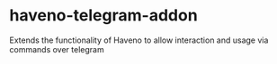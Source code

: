 # haveno-telegram-addon
Extends the functionality of Haveno to allow interaction and usage via commands over telegram
